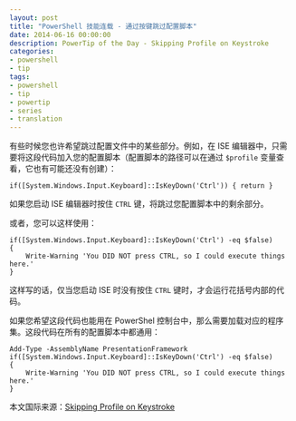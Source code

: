 ```yaml
---
layout: post
title: "PowerShell 技能连载 - 通过按键跳过配置脚本"
date: 2014-06-16 00:00:00
description: PowerTip of the Day - Skipping Profile on Keystroke
categories:
- powershell
- tip
tags:
- powershell
- tip
- powertip
- series
- translation
---
```

有些时候您也许希望跳过配置文件中的某些部分。例如，在 ISE 编辑器中，只需要将这段代码加入您的配置脚本（配置脚本的路径可以在通过 `$profile` 变量查看，它也有可能还没有创建）：

    if([System.Windows.Input.Keyboard]::IsKeyDown('Ctrl')) { return }

如果您启动 ISE 编辑器时按住 `CTRL` 键，将跳过您配置脚本中的剩余部分。

或者，您可以这样使用：

    if([System.Windows.Input.Keyboard]::IsKeyDown('Ctrl') -eq $false)
    {
        Write-Warning 'You DID NOT press CTRL, so I could execute things here.'
    }

这样写的话，仅当您启动 ISE 时没有按住 `CTRL` 键时，才会运行花括号内部的代码。

如果您希望这段代码也能用在 PowerShel 控制台中，那么需要加载对应的程序集。这段代码在所有的配置脚本中都通用：

    Add-Type -AssemblyName PresentationFramework
    if([System.Windows.Input.Keyboard]::IsKeyDown('Ctrl') -eq $false)
    {
        Write-Warning 'You DID NOT press CTRL, so I could execute things here.'
    }

<!--more-->
本文国际来源：[Skipping Profile on Keystroke](http://community.idera.com/powershell/powertips/b/tips/posts/skipping-profile-on-keystroke)
